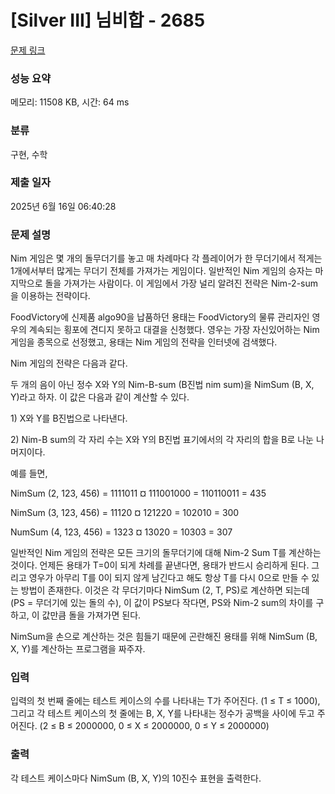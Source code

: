 # [Silver III] 님비합 - 2685 

[문제 링크](https://www.acmicpc.net/problem/2685) 

### 성능 요약

메모리: 11508 KB, 시간: 64 ms

### 분류

구현, 수학

### 제출 일자

2025년 6월 16일 06:40:28

### 문제 설명

<p>
	Nim 게임은 몇 개의 돌무더기를 놓고 매 차례마다 각 플레이어가 한 무더기에서 적게는 1개에서부터 많게는 무더기 전체를 가져가는 게임이다. 일반적인 Nim 게임의 승자는 마지막으로 돌을 가져가는 사람이다. 이 게임에서 가장 널리 알려진 전략은 Nim-2-sum을 이용하는 전략이다.</p>

<p>
	FoodVictory에 신제품 algo90을 납품하던 용태는 FoodVictory의 물류 관리자인 영우의 계속되는 횡포에 견디지 못하고 대결을 신청했다. 영우는 가장 자신있어하는 Nim 게임을 종목으로 선정했고, 용태는 Nim 게임의 전략을 인터넷에 검색했다.</p>

<p>
	Nim 게임의 전략은 다음과 같다.</p>

<p>
	두 개의 음이 아닌 정수 X와 Y의 Nim-B-sum (B진법 nim sum)을 NimSum (B, X, Y)라고 하자. 이 값은 다음과 같이 계산할 수 있다.</p>

<p>
	1) X와 Y를 B진법으로 나타낸다.</p>
<p>
	2) Nim-B sum의 각 자리 수는 X와 Y의 B진법 표기에서의 각 자리의 합을 B로 나눈 나머지이다.</p>

<p>
	예를 들면,</p>
<p>
	NimSum (2, 123, 456) = 1111011 ¤ 111001000 = 110110011 = 435</p>
<p>
	NimSum (3, 123, 456) = 11120 ¤ 121220 = 102010 = 300</p>
<p>
	NumSum (4, 123, 456) = 1323 ¤ 13020 = 10303 = 307</p>

<p>
	일반적인 Nim 게임의 전략은 모든 크기의 돌무더기에 대해 Nim-2 Sum T를 계산하는 것이다. 언제든 용태가 T=0이 되게 차례를 끝낸다면, 용태가 반드시 승리하게 된다. 그리고 영우가 아무리 T를 0이 되지 않게 남긴다고 해도 항상 T를 다시 0으로 만들 수 있는 방법이 존재한다. 이것은 각 무더기마다 NimSum (2, T, PS)로 계산하면 되는데 (PS = 무더기에 있는 돌의 수), 이 값이 PS보다 작다면, PS와 Nim-2 sum의 차이를 구하고, 이 값만큼 돌을 가져가면 된다.</p>

<p>
	NimSum을 손으로 계산하는 것은 힘들기 때문에 곤란해진 용태를 위해 NimSum (B, X, Y)를 계산하는 프로그램을 짜주자.</p>

### 입력 

 <p>
	입력의 첫 번째 줄에는 테스트 케이스의 수를 나타내는 T가 주어진다. (1 ≤ T ≤ 1000), 그리고 각 테스트 케이스의 첫 줄에는 B, X, Y를 나타내는 정수가 공백을 사이에 두고 주어진다. (2 ≤ B ≤ 2000000, 0 ≤ X ≤ 2000000, 0 ≤ Y ≤ 2000000)</p>

### 출력 

 <p>
	각 테스트 케이스마다 NimSum (B, X, Y)의 10진수 표현을 출력한다.</p>

